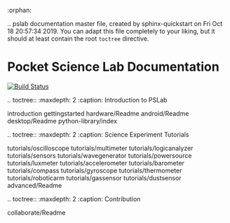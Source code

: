 :orphan:

.. pslab documentation master file, created by
   sphinx-quickstart on Fri Oct 18 20:57:34 2019.
   You can adapt this file completely to your liking, but it should at least
   contain the root `toctree` directive.
  
Pocket Science Lab Documentation
================================

[![Build Status](https://travis-ci.com/fossasia/pslab-documentation.svg?branch=master)](https://travis-ci.com/fossasia/pslab-documentation)

.. toctree::
   :maxdepth: 2
   :caption: Introduction to PSLab
   
   introduction
   gettingstarted
   hardware/Readme
   android/Readme
   desktop/Readme
   python-library/index

.. toctree::
   :maxdepth: 2
   :caption: Science Experiment Tutorials

   tutorials/oscilloscope
   tutorials/multimeter
   tutorials/logicanalyzer
   tutorials/sensors
   tutorials/wavegenerator
   tutorials/powersource
   tutorials/luxmeter
   tutorials/accelerometer
   tutorials/barometer
   tutorials/compass
   tutorials/gyroscope
   tutorials/thermometer
   tutorials/roboticarm
   tutorials/gassensor
   tutorials/dustsensor
   advanced/Readme

.. toctree::
   :maxdepth: 2
   :caption: Contribution

   collaborate/Readme
